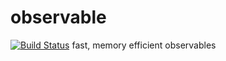 # observable
[![Build Status](https://travis-ci.org/vigour-io/observable.svg?branch=master)](https://travis-ci.org/vigour-io/observable)
fast, memory efficient observables
